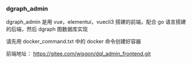 ### dgraph_admin

dgraph_admin 是用 vue，elementui，vuecli3 搭建的前端，配合 go 语言搭建的后端，然后 dgraph 图数据库实现

请先用 docker_command.txt 中的 docker 命令创建好容器

前端地址：
https://gitee.com/wisgon/dql_admin_frontend.git
